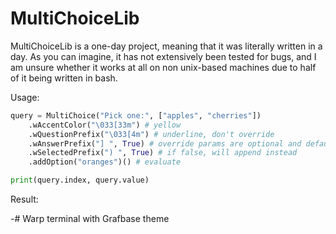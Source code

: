 # MultiChoiceLib

MultiChoiceLib is a one-day project, meaning that it was literally written in a day. As you can imagine, it has not extensively been tested for bugs, and I am unsure whether it works at all on non unix-based machines due to half of it being written in bash.

Usage:
```python
query = MultiChoice("Pick one:", ["apples", "cherries"])
    .wAccentColor("\033[33m") # yellow
    .wQuestionPrefix("\033[4m") # underline, don't override
    .wAnswerPrefix("] ", True) # override params are optional and default to false
    .wSelectedPrefix(") ", True) # if false, will append instead
    .addOption("oranges")() # evaluate

print(query.index, query.value)
```

Result:

-# Warp terminal with Grafbase theme

